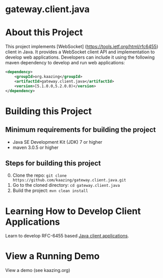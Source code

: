 # gateway.client.java

# About this Project

This project implements [WebSocket] (https://tools.ietf.org/html/rfc6455) client in Java. It provides a WebSocket client API and implementation to develop web applications. Developers can include it using the following maven dependency to develop and run web applications:

```xml
<dependency>
    <groupId>org.kaazing</groupId>
    <artifactId>gateway.client.java</artifactId>
    <version>[5.1.0.0,5.2.0.0)</version>
</dependency>

```


# Building this Project

## Minimum requirements for building the project

* Java SE Development Kit (JDK) 7 or higher
* maven 3.0.5 or higher

## Steps for building this project

0. Clone the repo: ```git clone https://github.com/kaazing/gateway.client.java.git```
0. Go to the cloned directory: ```cd gateway.client.java```
0. Build the project: ```mvn clean install```

# Learning How to Develop Client Applications

Learn to develop RFC-6455 based [Java client applications](http://kazing.org/documentaton/5.0/dev-java/o_dev_java.html).

# View a Running Demo

View a demo (see kaazing.org)
